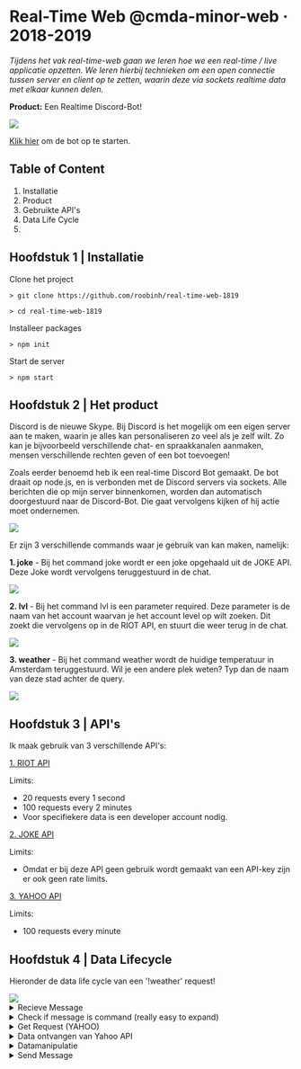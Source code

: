 # Real-Time Web @cmda-minor-web · 2018-2019
_Tijdens het vak real-time-web gaan we leren hoe we een real-time / live applicatie opzetten. We leren hierbij technieken om een open connectie tussen server en client op te zetten, waarin deze via sockets realtime data met elkaar kunnen delen._

**Product:**
Een Realtime Discord-Bot!

<img src="https://i.ibb.co/9Nr7VZG/image.png">


[Klik hier](https://real-time-app-rh1819.herokuapp.com/) om de bot op te starten.

## Table of Content
1. Installatie
2. Product
3. Gebruikte API's
4. Data Life Cycle
5. 


## Hoofdstuk 1 |  Installatie
Clone het project
```
> git clone https://github.com/roobinh/real-time-web-1819

> cd real-time-web-1819
```

Installeer packages
```
> npm init
```

Start de server
```
> npm start
```

## Hoofdstuk 2 | Het product
Discord is de nieuwe Skype. Bij Discord is het mogelijk om een eigen server aan te maken, waarin je alles kan personaliseren zo veel als je zelf wilt. Zo kan je bijvoorbeeld verschillende chat- en spraakkanalen aanmaken, mensen verschillende rechten geven of een bot toevoegen!

Zoals eerder benoemd heb ik een real-time Discord Bot gemaakt. De bot draait op node.js, en is verbonden met de Discord servers via sockets. Alle berichten die op mijn server binnenkomen, worden dan automatisch doorgestuurd naar de Discord-Bot. Die gaat vervolgens kijken of hij actie moet ondernemen.

<img src="https://i.ibb.co/D9SVfYv/image.png">

Er zijn 3 verschillende commands waar je gebruik van kan maken, namelijk:

**1. joke** - 
Bij het command joke wordt er een joke opgehaald uit de JOKE API. Deze Joke wordt vervolgens teruggestuurd in de chat.

<img src="https://i.ibb.co/HY2xp5p/image.png">

**2. lvl** - 
Bij het command lvl is een parameter required. Deze parameter is de naam van het account waarvan je het account level op wilt zoeken. Dit zoekt die vervolgens op in de RIOT API, en stuurt die weer terug in de chat.

<img src="https://i.ibb.co/z29KzzY/image.png">

**3. weather** - Bij het command weather wordt de huidige temperatuur in Amsterdam teruggestuurd. Wil je een andere plek weten? Typ dan de naam van deze stad achter de query.

<img src="https://i.ibb.co/NpJs7h1/image.png">

## Hoofdstuk 3 | API's

Ik maak gebruik van 3 verschillende API's:

[1. RIOT API](https://developer.riotgames.com/)

Limits:
- 20 requests every 1 second
- 100 requests every 2 minutes
- Voor specifiekere data is een developer account nodig.

[2. JOKE API](http://www.icndb.com/api/)

Limits:
- Omdat er bij deze API geen gebruik wordt gemaakt van een API-key zijn er ook geen rate limits.

[3. YAHOO API](https://developer.yahoo.com/weather/)

Limits:
- 100 requests every minute

## Hoofdstuk 4 | Data Lifecycle
Hieronder de data life cycle van een '!weather' request!

<img src="https://i.ibb.co/zQS1g81/image.png">

<details>
<summary>Recieve Message</summary>
<br>
<img src="https://i.ibb.co/fDXJM1t/image.png">
</details>

<details>
<summary>Check if message is command (really easy to expand)</summary>
<br>
<img src="https://i.ibb.co/M7mmxZ9/image.png">
</details>

<details>
<summary>Get Request (YAHOO)</summary>
<br>
<img src="https://i.ibb.co/mBkPtmc/image.png">
</details>

<details>
<summary>Data ontvangen van Yahoo API</summary>
<br>

{
    location:{
       woeid:727232,
       city:'Amsterdam',
       region:' NH',
       country:'Netherlands',
       lat:52.373119,
       long:4.89319,
       timezone_id:'Europe/Amsterdam'
    },
    current_observation:{
       wind:{
          chill:10,
          direction:115,
          speed:21
       },
       atmosphere:{
          humidity:66,
          visibility:16.1,
          pressure:1026,
          rising:0
       },
       astronomy:{
          sunrise:'6:42 am',
          sunset:'8:40 pm'
       },
       condition:{
          text:'Cloudy',
          code:26,
          temperature:12
       },
       pubDate:1555322400
    },
    forecasts:[
       {
          day:'Mon',
          date:1555279200,
          low:3,
          high:15,
          text:'Partly Cloudy',
          code:30
       },
       {
          day:'Tue',
          date:1555365600,
          low:5,
          high:16,
          text:'Partly Cloudy',
          code:30
       },
       {
          day:'Wed',
          date:1555452000,
          low:7,
          high:15,
          text:'Mostly Cloudy',
          code:28
       },
       {
          day:'Thu',
          date:1555538400,
          low:8,
          high:20,
          text:'Mostly Sunny',
          code:34
       },
       {
          day:'Fri',
          date:1555624800,
          low:9,
          high:21,
          text:'Sunny',
          code:32
       },
       {
          day:'Sat',
          date:1555711200,
          low:9,
          high:20,
          text:'Mostly Sunny',
          code:34
       },
       {
          day:'Sun',
          date:1555797600,
          low:9,
          high:19,
          text:'Mostly Sunny',
          code:34
       },
       {
          day:'Mon',
          date:1555884000,
          low:10,
          high:18,
          text:'Breezy',
          code:23
       },
       {
          day:'Tue',
          date:1555970400,
          low:10,
          high:16,
          text:'Scattered Showers',
          code:39
       },
       {
          day:'Wed',
          date:1556056800,
          low:9,
          high:16,
          text:'Showers',
          code:11
       }
    ]
 }

</details>

<details>
<summary>Datamanipulatie</summary>
<br>
<img src="https://i.ibb.co/rM6Rg1K/image.png">
</details>

<details>
<summary>Send Message</summary>
<br>
<img src="https://i.ibb.co/fDXJM1t/image.png">
</details>




